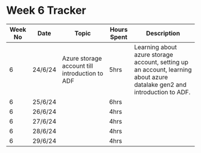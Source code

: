 # Week 6 Tracker

| Week No | Date    | Topic                                   | Hours Spent | Description                                                                                                                                                                        |
| ------- | ------- | --------------------------------------- | ----------- | ---------------------------------------------------------------------------------------------------------------------------------------------------------------------------------- |
| 6       | 24/6/24 | Azure storage account till introduction to ADF | 5hrs        | Learning about azure storage account, setting up an account, learning about azure datalake gen2 and introduction to ADF. |
| 6       | 25/6/24 |                                         | 6hrs        |
| 6       | 26/6/24 |                                         | 4hrs        |
| 6       | 27/6/24 |                                         | 4hrs        |
| 6       | 28/6/24 |                                         | 4hrs        |
| 6       | 29/6/24  |                                         | 4hrs        |
